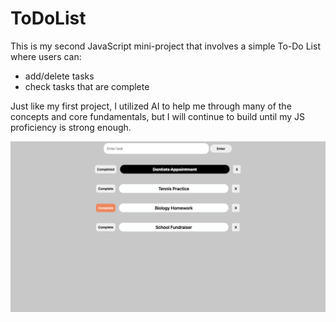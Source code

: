 # ToDoList

This is my second JavaScript mini-project that involves a simple To-Do List where users can:
* add/delete tasks 
* check tasks that are complete 


Just like my first project, I utilized AI to help me through many of the concepts and core fundamentals, but I will continue to build until my JS proficiency is strong enough.

![Preview](docs/screenshot.png)